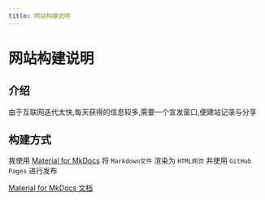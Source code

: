 ```yaml
---
title: 网站构建说明
---
```


# 网站构建说明

## 介绍

由于互联网迭代太快,每天获得的信息较多,需要一个宣发窗口,便建站记录与分享

## 构建方式

我使用 [Material for MkDocs](https://github.com/squidfunk/mkdocs-material) 将 `Markdown文件` 渲染为 `HTML网页` 并使用 `GitHub Pages` 进行发布

[Material for MkDocs 文档](https://squidfunk.github.io/mkdocs-material/)

